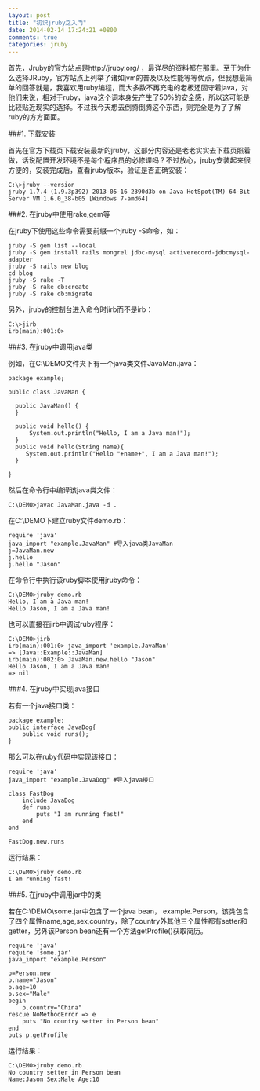 ```yaml
---
layout: post
title: "初识jruby之入门"
date: 2014-02-14 17:24:21 +0800
comments: true
categories: jruby
---
```


首先，Jruby的官方站点是http://jruby.org/ ，最详尽的资料都在那里。至于为什么选择JRuby，官方站点上列举了诸如jvm的普及以及性能等等优点，但我想最简单的回答就是，我喜欢用ruby编程，而大多数不再充电的老板还固守着java，对他们来说，相对于ruby，java这个词本身先产生了50%的安全感，所以这可能是比较贴近现实的选择。不过我今天想去倒腾倒腾这个东西，则完全是为了了解ruby的方方面面。

<!-- more -->

###1. 下载安装

首先在官方下载页下载安装最新的jruby，这部分内容还是老老实实去下载页照着做，话说配置开发环境不是每个程序员的必修课吗？不过放心，jruby安装起来很方便的，安装完成后，查看jruby版本，验证是否正确安装：

	C:\>jruby --version
	jruby 1.7.4 (1.9.3p392) 2013-05-16 2390d3b on Java HotSpot(TM) 64-Bit Server VM 1.6.0_38-b05 [Windows 7-amd64]

###2. 在jruby中使用rake,gem等

在jruby下使用这些命令需要前缀一个jruby -S命令，如：

	jruby -S gem list --local
	jruby -S gem install rails mongrel jdbc-mysql activerecord-jdbcmysql-adapter
	jruby -S rails new blog 
	cd blog
	jruby -S rake -T
	jruby -S rake db:create
	jruby -S rake db:migrate

另外，jruby的控制台进入命令时jirb而不是irb：

	C:\>jirb
	irb(main):001:0>

###3. 在jruby中调用java类

例如，在C:\DEMO文件夹下有一个java类文件JavaMan.java：

	package example;
	
	public class JavaMan {
  
      public JavaMan() {
      }
      
      public void hello() {
          System.out.println("Hello, I am a Java man!");
      }
      public void hello(String name){
         System.out.println("Hello "+name+", I am a Java man!");
      }
      
	}

然后在命令行中编译该java类文件：

	C:\DEMO>javac JavaMan.java -d .

在C:\DEMO下建立ruby文件demo.rb：

	require 'java'
	java_import "example.JavaMan" #导入java类JavaMan
	j=JavaMan.new
	j.hello
	j.hello "Jason"

在命令行中执行该ruby脚本使用jruby命令：

	C:\DEMO>jruby demo.rb
	Hello, I am a Java man!
	Hello Jason, I am a Java man!

也可以直接在jirb中调试ruby程序：

	C:\DEMO>jirb
	irb(main):001:0> java_import 'example.JavaMan'
	=> [Java::Example::JavaMan]
	irb(main):002:0> JavaMan.new.hello "Jason"
	Hello Jason, I am a Java man!
	=> nil

###4. 在jruby中实现java接口

若有一个java接口类：

	package example;
	public interface JavaDog{
		public void runs();
	}

那么可以在ruby代码中实现该接口：

	require 'java'
	java_import "example.JavaDog" #导入java接口
	
	class FastDog
		include JavaDog
		def runs
			puts "I am running fast!"
		end
	end
	
	FastDog.new.runs

运行结果：

	C:\DEMO>jruby demo.rb
	I am running fast!

###5. 在jruby中调用jar中的类

若在C:\DEMO\some.jar中包含了一个java bean， example.Person，该类包含了四个属性name,age,sex,country，除了country外其他三个属性都有setter和getter，另外该Person bean还有一个方法getProfile()获取简历。

	require 'java'
	require 'some.jar'
	java_import "example.Person"
	
	p=Person.new
	p.name="Jason"
	p.age=10
	p.sex="Male"
	begin
		p.country="China"
	rescue NoMethodError => e
		puts "No country setter in Person bean"
	end
	puts p.getProfile

运行结果：

	C:\DEMO>jruby demo.rb
	No country setter in Person bean
	Name:Jason Sex:Male Age:10
